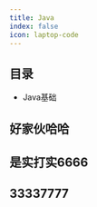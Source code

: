 ```yaml
---
title: Java
index: false
icon: laptop-code
---
```


## 目录

- Java基础

## 好家伙哈哈

## 是实打实6666

## 33337777
